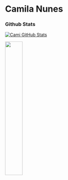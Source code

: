 # Camila Nunes


### Github Stats

[![Cami GitHub Stats](https://github-readme-stats.vercel.app/api?username=caminunes&show_icons=true&count_private=true)](https://github.com/caminunes)

<a href="https://github.com/anuraghazra/github-readme-stats">
  <img align="center" width='33.5%'  src="https://github-readme-stats.vercel.app/api/top-langs/?username=caminunes&layout=compact&theme=onedark"/>  
</a>
